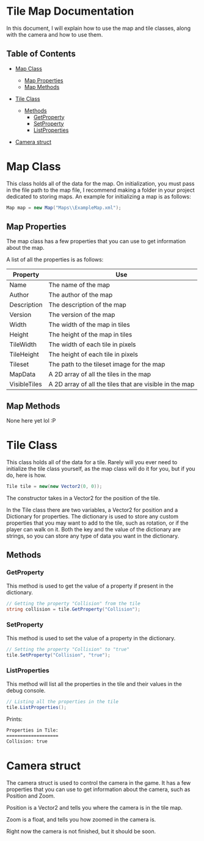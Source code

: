 ﻿# Tile Map Documentation

In this document, I will explain how to use the map and tile classes, along with the camera and how to use them.

## Table of Contents

 - [Map Class](#map-class)
	* [Map Properties](#map-properties)
	* [Map Methods](#map-methods)

 - [Tile Class](#tile-class)
	* [Methods](#methods)
		+ [GetProperty](#getproperty)
		+ [SetProperty](#setproperty)
		+ [ListProperties](#listproperties)
 
 - [Camera struct](#camera-struct)

# Map Class

This class holds all of the data for the map.
On initialization, you must pass in the file path to the map file, I recommend making a folder in your project dedicated to storing maps.
An example for initializing a map is as follows:

```csharp
Map map = new Map("Maps\\ExampleMap.xml");
```

## Map Properties
The map class has a few properties that you can use to get information about the map.

A list of all the properties is as follows:

| Property     | Use 
|--------------|----
| Name         | The name of the map
| Author       | The author of the map
| Description  | The description of the map
| Version      | The version of the map
| Width        | The width of the map in tiles
| Height       | The height of the map in tiles
| TileWidth    | The width of each tile in pixels
| TileHeight   | The height of each tile in pixels
| Tileset      | The path to the tileset image for the map
| MapData      | A 2D array of all the tiles in the map
| VisibleTiles | A 2D array of all the tiles that are visible in the map

## Map Methods

None here yet lol :P

# Tile Class

This class holds all of the data for a tile.
Rarely will you ever need to initialize the tile class yourself, as the map class will do it for you,
but if you do, here is how.

```csharp
Tile tile = new(new Vector2(0, 0));
```

The constructor takes in a Vector2 for the position of the tile.

In the Tile class there are two variables, a Vector2 for position and a Dictionary for properties.
The dictionary is used to store any custom properties that you may want to add to the tile, such as rotation, or if the player can walk on it.
Both the key and the value of the dictionary are strings, so you can store any type of data you want in the dictionary.
## Methods

### GetProperty

This method is used to get the value of a property if present in the dictionary.

```csharp
// Getting the property "Collision" from the tile
string collision = tile.GetProperty("Collision");
```

### SetProperty

This method is used to set the value of a property in the dictionary.
```csharp
// Setting the property "Collision" to "true"
tile.SetProperty("Collision", "true");
```

### ListProperties

This method will list all the properties in the tile and their values in the debug console.

```csharp
// Listing all the properties in the tile
tile.ListProperties();
```

Prints:

```txt
Properties in Tile:
===================
Collision: true
```

# Camera struct

The camera struct is used to control the camera in the game.
It has a few properties that you can use to get information about the camera, such as Position and Zoom.

Position is a Vector2 and tells you where the camera is in the tile map.

Zoom is a float, and tells you how zoomed in the camera is.

Right now the camera is not finished, but it should be soon.
